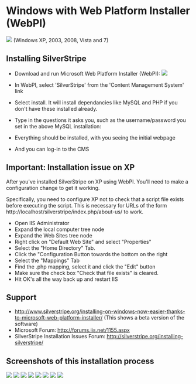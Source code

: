 # Windows with Web Platform Installer (WebPI)

![](http://doc.silverstripe.com/assets/windows.png)
(Windows XP, 2003, 2008, Vista and 7)

## Installing SilverStripe

*  Download and run Microsoft Web Platform Installer (WebPI):
[![](http://www.silverstripe.org/assets/downloads/webpi/wpiBadgeGreen.png)](http://www.microsoft.com/web/gallery/install.aspx?appsxml=www.microsoft.com%2fweb%2fwebpi%2f2.0%2fWebApplicationList.xml&amp;appid=105)

*  In WebPI, select 'SilverStripe' from the 'Content Management System' link
*  Select install. It will install dependancies like MySQL and PHP if you don't have these installed already.
*  Type in the questions it asks you, such as the username/password you set in the above MySQL installation:
*  Everything should be installed, with you seeing the initial webpage
*  And you can log-in to the CMS

## Important: Installation issue on XP

After you've installed SilverStripe on XP using WebPI. You'll need to make a configuration change to get it working.

Specifically, you need to configure XP not to check that a script file exists before executing the script.  This is
necessary for URLs of the form http://localhost/silverstripe/index.php/about-us/ to work.

*  Open IIS Administrator
*  Expand the local computer tree node
*  Expand the Web Sites tree node
*  Right click on "Default Web Site" and select "Properties"
*  Select the "Home Directory" Tab.
*  Click the "Configuration Button towards the bottom on the right
*  Select the "Mappings" Tab
*  Find the .php mapping, select it and click the "Edit" button
*  Make sure the check box "Check that file exists" is cleared.
*  Hit OK's all the way back up and restart IIS

## Support

*  http://www.silverstripe.org/installing-on-windows-now-easier-thanks-to-microsoft-web-platform-installer/  (This shows
a beta version of the software)
*  Microsoft Forum: http://forums.iis.net/1155.aspx
*  SilverStripe Installation Issues Forum: http://silverstripe.org/installing-silverstripe/

## Screenshots of this installation process

![](_images/webpi-2-a-silverstripe-choice.png)
![](_images/webpi-2-b-dependencies.png)
![](_images/webpi-2-c-downloading-and-installaing.png)
![](_images/webpi-2-d-installer-questions-step1.png)
![](_images/webpi-2-e-installer-questions-step2.png)
![](_images/webpi-2-f-success-message.png)
![](_images/webpi-2-g-silverstripe-homepage.png)
![](_images/webpi-2-h-cms-interface-working.png)
